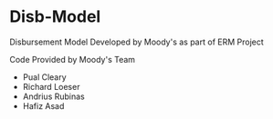 # Disb-Model
Disbursement Model Developed by Moody's as part of ERM Project

Code Provided by Moody's Team
- Pual Cleary
- Richard Loeser
- Andrius Rubinas
- Hafiz Asad
